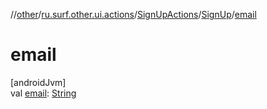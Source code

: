 //[other](../../../../index.md)/[ru.surf.other.ui.actions](../../index.md)/[SignUpActions](../index.md)/[SignUp](index.md)/[email](email.md)

# email

[androidJvm]\
val [email](email.md): [String](https://kotlinlang.org/api/latest/jvm/stdlib/kotlin/-string/index.html)
